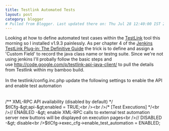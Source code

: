 ```yaml
---
title: Testlink Automated Tests
layout: post
category: blogger
# Pulled from Blogger. Last updated there on: Thu Jul 28 12:40:00 IST 2011
---
```

Looking at how to define automated test cases within the <a href="http://www.teamst.org/">TestLink</a> tool this morning so I installed v1.9.3 painlessly. As per chapter 4 of the&nbsp;<a href="http://www.kinoshita.eti.br/public_files/jenkins_testlink_book/en/">Jenkins TestLink Plug-in: The Definitive Guide</a>&nbsp;the trick is to define and assign a 'Custom Field' to record the java class name or testng suite. Since we're not using jenkins I'll probally follow the basic steps and use&nbsp;<a href="http://code.google.com/p/testlink-api-java-client/">http://code.google.com/p/testlink-api-java-client/</a>&nbsp;to pull the details from Testlink within my bamboo build.<br /><br />In the testlink/config.inc.php update the following settings to enable the API and enable test automation<br /><br /><br />/** XML-RPC API availability (disabled by default) */<br />$tlCfg-&gt;api-&gt;enabled = TRUE;<br /><br />/* [Test Executions] */<br />// ENABLED -&gt; enable XML-RPC calls to external test automation server new buttons will be displayed on execution pages<br />// DISABLED -&gt; disable<br />$tlCfg-&gt;exec_cfg-&gt;enable_test_automation = ENABLED;<br /><div><br /></div><br /><div><br /></div>
